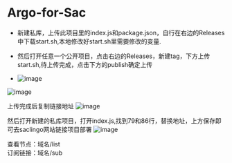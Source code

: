 # Argo-for-Sac

* 新建私库，上传此项目里的index.js和package.json，自行在右边的Releases中下载start.sh,本地修改好start.sh里需要修改的变量.

* 然后打开任意一个公开项目，点击右边的Releases，新建tag，下方上传start.sh,待上传完成，点击下方的publish确定上传
* ![image](https://github.com/eoovve/Argo-for-Sac/assets/142894633/03b1582c-516a-49c8-ae49-e5dc24a2a293)

![image](https://github.com/eoovve/Argo-for-Sac/assets/142894633/5d579774-2a68-42e5-a812-6f5da3b5a3c7)

上传完成后复制链接地址 
![image](https://github.com/eoovve/Argo-for-Sac/assets/142894633/90286f7d-cd6d-4182-83dd-905321b57bb1)

然后打开新建的私库项目，打开index.js,找到79和86行，替换地址，上方保存即可去saclingo网站链接项目部署
![image](https://github.com/eoovve/Argo-for-Sac/assets/142894633/5ae84380-bea5-45bc-9fea-e167268b1ac3)

查看节点：域名/list    
订阅链接：域名/sub 



